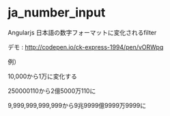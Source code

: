 # ja_number_input
Angularjs 日本語の数字フォーマットに変化されるfilter

デモ : 
http://codepen.io/ck-express-1994/pen/vORWpq

例）

10,000から1万に変化する

250000110から2億5000万110に

9,999,999,999,999から9兆9999億9999万9999に
